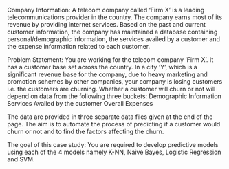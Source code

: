 Company Information:
A telecom company called ‘Firm X’ is a leading telecommunications provider in the country. The company earns most of its revenue by providing internet services. Based on the past and current customer information, the company has maintained a database containing personal/demographic information, the services availed by a customer and the expense information related to each customer.
 
Problem Statement:
You are working for the telecom company ‘Firm X’. It has a customer base set across the country. In a city ‘Y’, which is a significant revenue base for the company, due to heavy marketing and promotion schemes by other companies, your company is losing customers i.e. the customers are churning. Whether a customer will churn or not will depend on data from the following three buckets:
Demographic Information
Services Availed by the customer
Overall Expenses
 
The data are provided in three separate data files given at the end of the page. The aim is to automate the process of predicting if a customer would churn or not and to find the factors affecting the churn. 

The goal of this case study: 
You are required to develop predictive models using each of the 4 models namely K-NN, Naive Bayes, Logistic Regression and SVM.
